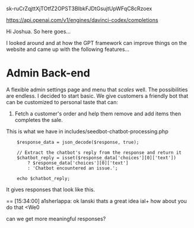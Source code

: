 
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

https://api.openai.com/v1/engines/davinci-codex/completions

Hi Joshua. So here goes...

I looked around and at how the GPT framework can improve things on the website and came up with the following features...

# Admin Back-end
A flexible admin settings page and menu that *scales* well. The possibilities are endless. I decided to start basic. We give customers a friendly bot that can be customized to personal taste that can:
1. Fetch a customer's order and help them remove and add items then completes the sale.

This is what we have in includes/seedbot-chatbot-processing.php

        $response_data = json_decode($response, true);

        // Extract the chatbot's reply from the response and return it
        $chatbot_reply = isset($response_data['choices'][0]['text'])
            ? $response_data['choices'][0]['text']
            : 'Chatbot encountered an issue.';

        echo $chatbot_reply;

It gives responses that look like this.

 == [15:34:00] <Weasel> a1sherlappa: ok lanski <Weasel> thats a great idea ial+ <Weasel> how about you do that <We0

 can we get more meaningful responses?